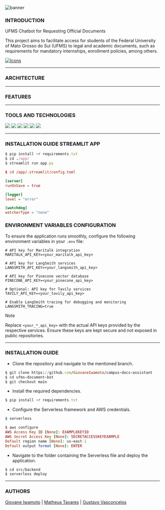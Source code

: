 ![banner](https://github.com/user-attachments/assets/7b4565af-c0b4-4bfb-bdaf-9859347b7677)

### **INTRODUCTION**

UFMS Chatbot for Requesting Official Documents

This project aims to facilitate access for students of the Federal University of Mato Grosso do Sul (UFMS) to legal and academic documents, such as requirements for mandatory internships, enrollment policies, among others.

[![Icons](https://skillicons.dev/icons?i=aws,py,theme=dark)](https://skillicons.dev)

---

### **ARCHITECTURE**

---

### **FEATURES**

---

### **TOOLS AND TECHNOLOGIES**

[<img src="https://img.shields.io/badge/Serverless_Framework-ff5242?logo=serverless&logoColor=white">](https://www.serverless.com)
[<img src="https://img.shields.io/badge/AWS-CLI-fa8818?logo=amazon-web-services&logoColor=ffff&labelColor=232F3E">](https://aws.amazon.com/cli/)
[<img src="https://img.shields.io/badge/AWS-S3-2cae05?logo=amazon-web-services&logoColor=ffff&labelColor=232F3E">](https://aws.amazon.com/s3/)
[<img src="https://img.shields.io/badge/Amazon-DynamoDB-0a43e8?logo=amazon-web-services&logoColor=ffff&labelColor=232F3E">](https://aws.amazon.com/dynamodb/)
[<img src="https://img.shields.io/badge/Amazon-Bedrock-03ab9d?logo=amazon-web-services&logoColor=ffff&labelColor=232F3E">](https://aws.amazon.com/bedrock/)
[<img src="https://img.shields.io/badge/Amazon-Lex-03ab9d?logo=amazon-web-services&logoColor=ffff&labelColor=232F3E">](https://aws.amazon.com/transcribe/)

---

### **INSTALLATION GUIDE STREAMLIT APP**

```ruby
$ pip install -r requirements.txt
$ cd ./app/
$ streamlit run app.py
```

```toml
$ cd /app/.streamlit/config.toml

[server]
runOnSave = true

[logger]
level = "error"

[watchdog]
watcherType = "none"
```

### **ENVIRONMENT VARIABLES CONFIGURATION**

To ensure the application runs smoothly, configure the following environment variables in your `.env` file:

```plaintext
# API key for Maritalk integration
MARITALK_API_KEY=<your_maritalk_api_key>

# API key for LangSmith services
LANGSMITH_API_KEY=<your_langsmith_api_key>

# API key for Pinecone vector database
PINECONE_API_KEY=<your_pinecone_api_key>

# Optional: API key for Tavily services
TAVILY_API_KEY=<your_tavily_api_key>

# Enable LangSmith tracing for debugging and monitoring
LANGSMITH_TRACING=true
```

> [!NOTE]
> Replace `<your_*_api_key>` with the actual API keys provided by the respective services. Ensure these keys are kept secure and not exposed in public repositories.

---

### **INSTALLATION GUIDE**

- Clone the repository and navigate to the mentioned branch.

```ruby
$ git clone https://github.com/GiovaneIwamoto/campus-docs-assistant
$ cd ufms-document-bot
$ git checkout main
```

- Install the required dependencies.
```ruby
$ pip install -r requirements.txt
```

- Configure the Serverless framework and AWS credentials.

```ruby
$ serverless
```

```ruby
$ aws configure
AWS Access Key ID [None]: EXAMPLEKEYID
AWS Secret Access Key [None]: SECRETACCESSKEYEXAMPLE
Default region name [None]: us-east-1
Default output format [None]: ENTER
```

- Navigate to the folder containing the Serverless file and deploy the application.

```ruby
$ cd src/backend
$ serverless deploy
```

---

### **AUTHORS**

[Giovane Iwamoto](https://github.com/GiovaneIwamoto) | [Matheus Tavares](https://github.com/mtguerson) | [Gustavo Vasconcelos](https://github.com/GustavoSVasconcelos)

